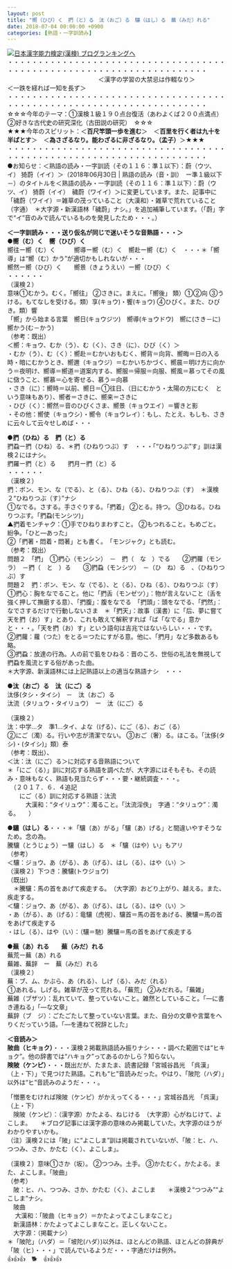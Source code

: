 ```yaml
---
layout: post
title: "嚮（ひび）く　捫（と）る　汰（おご）る　驤（はし）る　蕪（みだ）れる"
date: 2018-07-04 00:00:00 +0900
categories: [熟語・一字訓読み]
---
```


[![](/syuusyuu9701/assets/images/嚮（ひび）く-捫（と）る-汰（おご）る-驤（はし）る-蕪（みだ）れる-br_c_3028_1.gif)](http://blog.with2.net/link.php?1659096:3028 "日本漢字能力検定(漢検) ブログランキングへ")[日本漢字能力検定(漢検) ブログランキングへ](http://blog.with2.net/link.php?1659096:3028)  
・・・・・・・・・・・・・・・・・・・・・・・・・・・・・・・・・・・・・・・・・・・・・・・・・・・・・・・・・・・・・・・・・・・・・  
　　　　　　　　　　　　　　　＜漢字の学習の大禁忌は作輟なり＞　　　　　＜一跌を経れば一知を長ず＞　　　　　  
・・・・・・・・・・・・・・・・・・・・・・・・・・・・・・・・・・・・・・・・・・・・・・・・・・・・・・・・・・・・・・・・・・・・・  
☆☆☆今年のテーマ：①漢検１級１９０点台復活（あわよくば２００点満点）　②好きな古代史の研究深化（古田説の研究）　☆☆☆  
★★★今年のスピリット：＜**百尺竿頭一歩を進む**＞　＜**百里を行く者は九十を半ばとす**＞　＜**為さざるなり。能わざるに非ざるなり。（孟子）**＞★★★  
・・・・・・・・・・・・・・・・・・・・・・・・・・・・・・・・・・・・・・・・・・・・・・・・・・・・・・・・・・・・・・・・・・・・・  
●お知らせ：＜熟語の読み・一字訓読（その１１６：準１以下）：蔚（ウツ、イ） 猗蔚（イイ）＞（2018年06月30日 | 熟語の読み（音・訓）　ー準１級以下－）のタイトルを＜熟語の読み・一字訓読（その１１６：準１以下）：蔚（ウツ、イ） 猗蔚（イイ）　穢蔚（ワイイ）＞に変更しています。また、記事中に「穢蔚（ワイイ）＝雑草の茂っていること（大漢和）・雑草で荒れていること（字通）　＊大字源・新漢語林「穢蔚」ナシ。」を追加補筆しています。（「蔚」字で“イ”音のみで読んでいるものを発見したため・・・。）  
  
**＜一字訓読み・・・送り仮名が同じで迷いそうな音熟語・・・＞**  
**●嚮（む）く　嚮（ひび）く**  
嚮往ー嚮（む）く　　　嚮導ー嚮（む）く　嚮赴ー嚮（む）く　・・・＊「嚮導」は“嚮（む）かう”が適切かもしれないが・・・  
嚮然ー嚮（ひび）く　　嚮景（きょうえい）ー嚮（ひび）く　　  
・・・・・・  
（漢検２）  
意味①むかう。むく。「嚮往」 ②さきに。まえに。「嚮後」 類）①②向 ③うける。もてなしを受ける。類）享(キョウ)・饗(キョウ) ④ひびく。また、ひびき。類）響  
「嚮」から始まる言葉　嚮日(キョウジツ)　嚮導(キョウドウ)　嚮に(さき－に)　嚮かう(む－かう)  
（参考：既出）  
＜嚮：キョウ、むか（う）、む（く）、さき（に）、ひび（く）＞  
・むか（う）、む（く）：嚮赴＝むかいおもむく、嚮背＝向背、嚮晦＝日の入る時・暗にむかうとき、嚮邇（キョウジ）＝むかいちかづく、嚮晨＝明け方に向かう＝夜明け、嚮導＝嚮道＝道案内する、嚮服＝帰服＝向服、嚮風＝慕ってその風に傚うこと、嚮慕＝心を寄せる、慕う＝向慕  
・さき（に）：嚮時＝以前、嚮日＝①往日、（日にむかう・太陽の方にむく　という意味もあり）、嚮者＝さきに、嚮来＝さきに  
・ひび（く）：嚮然＝音のひびくさま、嚮景（キョウエイ）＝響きと影  
・その他：嚮使（キョウシ）・嚮令（キョウレイ）：もし、たとえ、もしも、さきに云々して云々せしめば・・・  
  
**●捫（ひね）る　捫（と）る**  
捫蝨ー捫（ひね）る、＊捫（ひねりつぶ）す　・・・「“ひねりつぶ”す」訓は漢検２にはナシ。  
捫羅ー捫（と）る　　捫月ー捫（と）る  
・・・・・・  
（漢検２）  
捫：ボン、モン、な（でる）、と（る）、ひね（る）、ひねりつぶ（す）　＊漢検２“ひねりつぶ（す）”ナシ  
①なでる。さする。手さぐりする。「捫着」 ②とる。持つ。 ③ひねる。ひねりつぶす。「捫蝨(モンシツ)」  
▲捫着モンチャク：①手でひねりまわすこと。 ②もつれること。もめごと。紛争。「ひと―あった」  
②「捫著・悶着・悶著」とも書く。　「モンジャク」とも読む。  
（参考：既出）  
問題２　「捫」　①捫心（モンシン）　－　捫（　な　）でる　　②捫蘿（モンラ）　－捫（　と　）る　　③捫蝨（モンシツ）　－（ひ　ね）る　、（ひねりつぶ）す  
問題２　捫：ボン、モン、な（でる）、と（る）、ひね（る）、ひねりつぶ（す）  
①捫心：胸をなでること。他に「捫舌（モンゼツ）」：物が言えないこと（舌を強く押して撫磨する意）、「捫腹」：腹をなでる　「捫頭」：頭をなでる、「捫然」：なでさするだけで行動しないさま　＊「捫天」：故事（漢書）に「后、夢に嘗て天を捫（お）す」とあり、これも敢えて解釈すれば「ば「なでる」意かと・・・。「天を捫（お）す」という語句は吉兆ではないらしい・・・です。  
②捫蘿：蘿（つた）をとる＝つたにすがる意。他に、「捫月」など多数あるも略。  
③捫蝨：放達の行為。人の前で虱をひねる：晋のころ、世俗の礼法を無視して捫蝨を風流とする俗があった由。  
＊大字源、新漢語林には上記熟語以上の適当な熟語ナシ　・・・  
  
**●汰（おご）る　汰（にご）る**  
汰侈(タシ・タイシ)　－　汰（おご）る  
汰流（タリュウ・タイリュウ）　ー　汰（にご）る  
  
（漢検２）  
汰：中学…タ　準1…タイ、よな（げる）、にご（る）、おご（る）  
②にご（濁）る。行いや志が清潔でない。 ③おご（奢）る。ほこる。「汰侈(タシ)・(タイシ)」類）泰  
（参考：既出）、  
＜汰：汰（にご）る＞に対応する音熟語について  
＊「にご（る）」訓に対応する熟語を調べたが、大字源にはそもそも、その読み・意味もなく、熟語も見当たらず・・・要・継続調査・・・。  
　（２０１７．６．４追記　  
　　にご（る）訓に対応する熟語：汰流  
　　　大漢和：“タイリュウ”：濁ること。「汰流淫佚」　字通：“タリュウ”：濁る。　　）  
  
**●驤（はし）る**・・・＊「驤（あ）がる」「驤（あ）げる」と間違いやすそうなため。念の為。  
騰驤（とうじょう）ー驤（はし）る　＊「驤（はや）い」もアリ  
（参考）  
＜驤：ジョウ、あ（がる）、あ（げる）、はし（る）、はや（い）＞  
（漢検２）下つき：騰驤(トウジョウ)  
（既出）  
　＊騰驤：馬の首をあげて疾走する。　（大字源）おどり上がり、越える。また、疾走する。  
＜驤：ジョウ、あ（がる）、あ（げる）、はし（る）、はや（い）＞　  
・あ（がる）、あ（げる）：竜驤（虎視）、驤首＝馬の首をあげる、騰驤＝馬の首をあげて疾走する  
・はし（る）、はや（い）：（驤＝馳）騰驤＝馬の首をあげて疾走する　  
  
**●蕪（あ）れる　　蕪（みだ）れる**  
蕪荒ー蕪（あ）れる  
蕪雑、蕪辞　ー　蕪（みだ）れる  
（漢検２）   
蕪：ブ、ム、かぶら、あ（れる）、しげ（る）、みだ（れる）   
①あれる。しげる。雑草が茂って荒れる。「蕪荒」 ②みだれる。「蕪雑」  
蕪雑（ブザツ）：乱れていて、整っていないこと。雑然としていること。「―に書き連ねる」「―な文章」  
蕪辞（ブ　ジ）：ごたごたして整っていない言葉。また、自分の文章や言葉をへりくだっていう語。「―を連ねて祝辞とした」  
  
**＜音読み＞**  
**陂曲（ヒキョク）**・・・漢検２掲載熟語読み振りナシ・・・調べた範囲では“ヒキョク”。他の辞書では“ハキョク”ってあるのかしら？知らない。  
**険陂（ケンピ）**・・・既出だが、たまたま、読書記録「宮城谷昌光　「呉漢」 （上・下）」で見つけた熟語。これも“ヒ”音読みだった。やはり、「陂陀（ハダ）」以外は“ヒ”音読みのようだ・・・。  
  
「憎悪をむければ険陂（ケンピ）がかえってくる・・・」宮城谷昌光　「呉漢」 （上・下）  
　険陂（ケンピ）：（漢字源）かたよる、ねじける　（大字源）心がねじけて、よこしま。　　＊ブログ記事には漢字源の意味のみ掲載していた。大字源のほうがわかりやすいかも。  
（注）漢検２には「陂」に“よこしま”訓は掲載されていないが、「陂：ヒ、ハ、つつみ、さか、かたむ（く）、よこしま」。  
  
（漢検２）意味①さか（坂）。 ②つつみ。土手。 ③かたむく。かたよる。また、よこしま。「陂曲」  
（参考）  
　陂：ヒ、ハ、つつみ、さか、かたむ（く）、よこしま　　＊漢検２“つつみ”“よこしま”ナシ。  
　陂曲  
　 大漢和：「陂曲（ヒキョク）＝かたよってよこしまなこと」  
　新漢語林：かたよってよこしまなこと。正しくないこと。  
　大字源：（掲載ナシ）  
＊「陂陀」（ハダ）＝「坡陀(ハダ）)以外は、ほとんどの熟語、ほとんどの辞典が「陂（ヒ）・・・」で読んでいるようだ・・・字通だけは例外。  
👍👍👍　🐕　👍👍👍